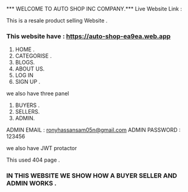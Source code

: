 *** WELCOME TO AUTO SHOP INC COMPANY.***
Live Website Link :

This is a resale product selling Website .

### This website have : https://auto-shop-ea9ea.web.app

1. HOME .
2. CATEGORISE .
3. BLOGS.
4. ABOUT US.
5. LOG IN 
5. SIGN UP .

we also have three panel 

1. BUYERS .
2. SELLERS.
3. ADMIN.

ADMIN EMAIL : ronyhassansam05n@gmail.com
ADMIN PASSWORD : 123456

we also have JWT protactor 

This used 404 page .
### IN THIS WEBSITE WE SHOW HOW A BUYER SELLER AND ADMIN WORKS .


